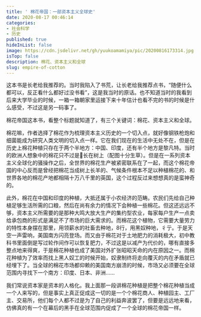 ```yaml
---
title: ' 棉花帝国：一部资本主义全球史'
date: 2020-08-17 00:46:14
categories:
- 社会科学
- 历史
published: true
hideInList: false
image: https://cdn.jsdelivr.net/gh/yuukoamamiya/pic/20200816173314.jpg
isTop: false
description: 棉花、资本主义和全球 
slug: empire-of-cotton
---
```

这本书是长老给我推荐的。当时我陷入了书荒，让长老给我推荐点书，“随便什么都可以，反正看什么都好过没书看”，这是我当时的原话。也不知道当时的我看到后来大学毕业的时候，一箱一箱朝家里运接下来十年估计也看不完的书的时候是什么感受，不过这是另一码事了。

<!-- more -->

棉花帝国这本书，看整个标题就知道了，有三个关键词：棉花、资本主义和全球。

棉花嘛，作者选择了棉花作为梳理资本主义历史的一个切入点，就好像钢铁枪炮和细菌能成为研究人类文明的切入点一样。它在我们现在的生活中无处不在，但是在历史上棉花种植只存在于两个半地方：中国、印度，还有半个地方是黎凡特。当时的欧洲人想象中的棉花只不过是🐏长在树上（配图十分生草）。但是在一系列资本主义全球化的骚操作之后，全世界的棉花生产被紧密联系在了一起，而这个棉花帝国的中心反而是曾经把棉花当成树上长羊的、气候条件根本不足以种植棉花的、和世界各地的棉花产地都相隔十万八千里的英国，这个过程反过来想想真的是蛮神奇的。

此外，棉花在中国和印度的种植，大抵还属于小农经济的范畴。农民们先给自己种植足够生活所需的口粮，然后在尚有余力的情况下会种植一些棉花。但这还远远不够，资本主义所需要的是那种大鸣大放大生产的集约型农业，每家每户生产一点卖给承包商的形式是满足不了市场的巨大需求的。而棉花这个植物，它需要大量劳力的特性本身摆在那里，用领薪水的社畜去种地，8行，用黑奴种地，彳亍。于是天空一声雷响，美国南方闪亮登场。而又由于棉花对于土地肥力的消耗极大，初中教科书里面倒是写过轮作间作可以恢复肥力，不过这是以减产为代价的，哪有直接多整点地来得爽，于是棉花种植也成了美国对外扩张昭昭天命的内在原因之一。而棉花种植为了效率而找上黑人奴工的时候开始，奴隶制终将走向覆灭的内在矛盾就已经埋下了。当全球的棉花市场都仰赖的美国南方崩溃的时候，市场又必须要在全球范围内寻找下一个南方：印度、日本、非洲……

我们常说资本家是资本的人格化。我上面那一段讲棉花种植是把整个棉花种植当成一个人来写的，但是事实上真正促成这一切的是一个个棉花商人、种植园主、工厂主、交易所，他们每个人都不过是为了自己的利益奔波罢了，但要是远远地来看，仿佛真的有一个在幕后的黑手在全球范围内促成了一个全球的棉花帝国一样。
